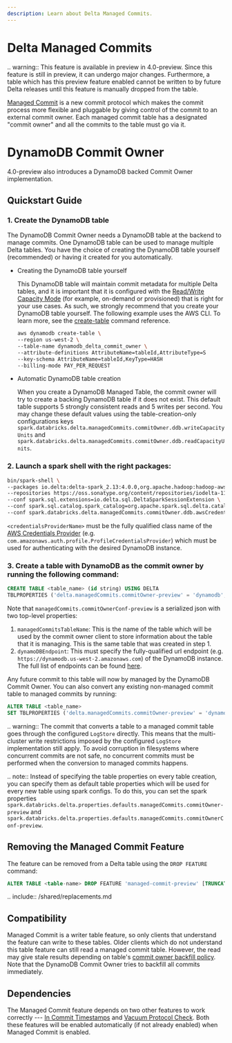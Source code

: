 ```yaml
---
description: Learn about Delta Managed Commits.
---
```


# Delta Managed Commits

.. warning:: This feature is available in preview in <Delta> 4.0-preview. Since this feature is still in preview, it can undergo major changes. Furthermore, a table which has this preview feature enabled cannot be written to by future Delta releases until this feature is manually dropped from the table.

[Managed Commit](https://github.com/delta-io/delta/issues/2598) is a new commit protocol which makes the commit process more flexible and pluggable by giving control of the commit to an external commit owner. Each managed commit table has a designated "commit owner" and all the commits to the table must go via it.


# DynamoDB Commit Owner

<Delta> 4.0-preview also introduces a DynamoDB backed Commit Owner implementation.

## Quickstart Guide

### 1. Create the DynamoDB table
The DynamoDB Commit Owner needs a DynamoDB table at the backend to manage commits. One DynamoDB table can be used to manage multiple Delta tables. You have the choice of creating the DynamoDB table yourself (recommended) or having it created for you automatically.

- Creating the DynamoDB table yourself

    This DynamoDB table will maintain commit metadata for multiple Delta tables, and it is important that it is configured with the [Read/Write Capacity Mode](https://docs.aws.amazon.com/amazondynamodb/latest/developerguide/HowItWorks.ReadWriteCapacityMode.html) (for example, on-demand or provisioned) that is right for your use cases. As such, we strongly recommend that you create your DynamoDB table yourself. The following example uses the AWS CLI. To learn more, see the [create-table](https://docs.aws.amazon.com/cli/latest/reference/dynamodb/create-table.html) command reference.

    ```bash
    aws dynamodb create-table \
    --region us-west-2 \
    --table-name dynamodb_delta_commit_owner \
    --attribute-definitions AttributeName=tableId,AttributeType=S
    --key-schema AttributeName=tableId,KeyType=HASH
    --billing-mode PAY_PER_REQUEST
    ```

- Automatic DynamoDB table creation

    When you create a DynamoDB Managed Table, the commit owner will try to create a backing DynamoDB table if it does not exist. This default table supports 5 strongly consistent reads and 5 writes per second. You may change these default values using the table-creation-only configurations keys `spark.databricks.delta.managedCommits.commitOwner.ddb.writeCapacityUnits` and `spark.databricks.delta.managedCommits.commitOwner.ddb.readCapacityUnits`.

### 2. Launch a spark shell with the right packages:

```bash
bin/spark-shell \
--packages io.delta:delta-spark_2.13:4.0.0,org.apache.hadoop:hadoop-aws:3.3.4 \
--repositories https://oss.sonatype.org/content/repositories/iodelta-1147 \
--conf spark.sql.extensions=io.delta.sql.DeltaSparkSessionExtension \
--conf spark.sql.catalog.spark_catalog=org.apache.spark.sql.delta.catalog.DeltaCatalog \
--conf spark.databricks.delta.managedCommits.commitOwner.ddb.awsCredentialsProviderName=<credentialsProviderName>
```

`<credentialsProviderName>` must be the fully qualified class name of the [AWS Credentials Provider](https://docs.aws.amazon.com/AWSJavaSDK/latest/javadoc/com/amazonaws/auth/AWSCredentialsProvider.html) (e.g. `com.amazonaws.auth.profile.ProfileCredentialsProvider`) which must be used for authenticating with the desired DynamoDB instance.

### 3. Create a table with DynamoDB as the commit owner by running the following command:

```sql
CREATE TABLE <table_name> (id string) USING DELTA
TBLPROPERTIES ('delta.managedCommits.commitOwner-preview' = 'dynamodb', 'delta.managedCommits.commitOwnerConf-preview' = '{\"managedCommitsTableName\": \"<dynamodb_table_name>\",\"dynamoDBEndpoint\": \"<dynamodb_region_endpoint>\"}');
```

Note that `managedCommits.commitOwnerConf-preview` is a serialized json with two top-level properties:
1. `managedCommitsTableName`: This is the name of the table which will be used by the commit owner client to store information about the table that it is managing. This is the same table that was created in step 1.
2. `dynamoDBEndpoint`: This must specify the fully-qualified url endpoint (e.g. `https://dynamodb.us-west-2.amazonaws.com`) of the DynamoDB instance. The full list of endpoints can be found [here](https://docs.aws.amazon.com/general/latest/gr/ddb.html).

Any future commit to this table will now by managed by the DynamoDB Commit Owner. You can also convert any existing non-managed commit table to managed commits by running:

```sql
ALTER TABLE <table_name>
SET TBLPROPERTIES ('delta.managedCommits.commitOwner-preview' = 'dynamodb', 'delta.managedCommits.commitOwnerConf-preview' = '{\"managedCommitsTableName\": \"<dynamodb_table_name>\",\"dynamoDBEndpoint\": \"<dynamodb_region_endpoint>\"}');
```

.. warning:: The commit that converts a table to a managed commit table goes through the configured `LogStore` directly. This means that the multi-cluster write restrictions imposed by the configured `LogStore` implementation still apply. To avoid corruption in filesystems where concurrent commits are not safe, no concurrent commits must be performed when the conversion to managed commits happens.

.. note:: Instead of specifying the table properties on every table creation, you can specify them as default table properties which will be used for every new table using spark configs. To do this, you can set the spark properties `spark.databricks.delta.properties.defaults.managedCommits.commitOwner-preview` and `spark.databricks.delta.properties.defaults.managedCommits.commitOwnerConf-preview`.


## Removing the Managed Commit Feature

The feature can be removed from a Delta table using the `DROP FEATURE` command:

```sql
ALTER TABLE <table-name> DROP FEATURE 'managed-commit-preview' [TRUNCATE HISTORY]
```

.. include:: /shared/replacements.md

## Compatibility

Managed Commit is a writer table feature, so only clients that understand the feature can write to these tables.
Older clients which do not understand this table feature can still read a managed commit table. However, the read may give stale results depending on table's [commit owner backfill policy](https://github.com/delta-io/delta/blob/branch-4.0-preview1/protocol_rfcs/managed-commits.md#commit-backfills). Note that the DynamoDB Commit Owner tries to backfill all commits immediately.


## Dependencies

The Managed Commit feature depends on two other features to work correctly --- [In Commit Timestamps](https://github.com/delta-io/delta/issues/2532) and [Vacuum Protocol Check](https://github.com/delta-io/delta/blob/master/PROTOCOL.md#vacuum-protocol-check). Both these features will be enabled automatically (if not already enabled) when Managed Commit is enabled.